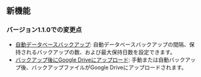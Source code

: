 ## 新機能

### バージョン1.1.0での変更点
* [自動データベースバックアップ](https://youtube.com/shorts/dWePWDncx0k): 自動データベースバックアップの間隔、保持されるバックアップの数、および最大保持日数を設定できます。
* [バックアップ後にGoogle Driveにアップロード](https://youtu.be/hOJdtKElLuw): 手動または自動バックアップ後、バックアップファイルがGoogle Driveにアップロードされます。